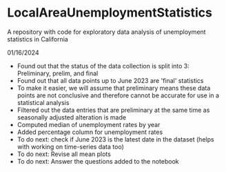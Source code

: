 # LocalAreaUnemploymentStatistics
A repository with code for exploratory data analysis of unemployment statistics in California

01/16/2024

- Found out that the status of the data collection is split into 3: Preliminary, prelim, and final
- Found out that all data points up to June 2023 are 'final' statistics
- To make it easier, we will assume that preliminary means these data points are not conclusive and therefore cannot be accurate for use in a statistical analysis
- Filtered out the data entries that are preliminary at the same time as seasonally adjusted alteration is made
- Computed median of unemployment rates by year
- Added percentage column for unemployment rates
- To do next: check if June 2023 is the latest date in the dataset (helps with working on time-series data too)
- To do next: Revise all mean plots
- To do next: Answer the questions added to the notebook
